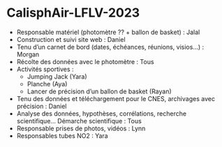 # CalisphAir-LFLV-2023

- Responsable matériel (photomètre ?? + ballon de basket) : Jalal
- Construction et suivi site web : Daniel 
- Tenu d’un carnet de bord (dates, échéances, réunions, visios…) : Morgan
- Récolte des données avec le photomètre : Tous
- Activités sportives : 
    - Jumping Jack (Yara)
    - Planche (Aya)
    - Lancer de précision d’un ballon de basket (Rayan)
- Tenu des données et téléchargement pour le CNES, archivages avec précision : Daniel
- Analyse des données, hypothèses, corrélations, recherche scientifique… Démarche scientifique : Tous
- Responsable prises de photos, vidéos : Lynn
- Responsables tubes NO2 : Yara